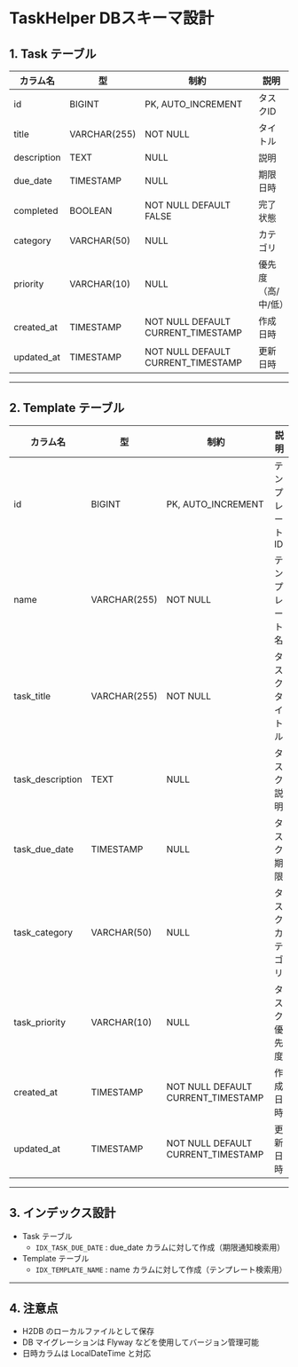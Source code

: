 # TaskHelper DBスキーマ設計

## 1. Task テーブル

| カラム名        | 型              | 制約                | 説明 |
|----------------|----------------|------------------|------|
| id             | BIGINT         | PK, AUTO_INCREMENT | タスクID |
| title          | VARCHAR(255)   | NOT NULL          | タイトル |
| description    | TEXT           | NULL              | 説明 |
| due_date       | TIMESTAMP      | NULL              | 期限日時 |
| completed      | BOOLEAN        | NOT NULL DEFAULT FALSE | 完了状態 |
| category       | VARCHAR(50)    | NULL              | カテゴリ |
| priority       | VARCHAR(10)    | NULL              | 優先度（高/中/低） |
| created_at     | TIMESTAMP      | NOT NULL DEFAULT CURRENT_TIMESTAMP | 作成日時 |
| updated_at     | TIMESTAMP      | NOT NULL DEFAULT CURRENT_TIMESTAMP | 更新日時 |

---

## 2. Template テーブル

| カラム名        | 型              | 制約                | 説明 |
|----------------|----------------|------------------|------|
| id             | BIGINT         | PK, AUTO_INCREMENT | テンプレートID |
| name           | VARCHAR(255)   | NOT NULL          | テンプレート名 |
| task_title     | VARCHAR(255)   | NOT NULL          | タスクタイトル |
| task_description | TEXT         | NULL              | タスク説明 |
| task_due_date  | TIMESTAMP      | NULL              | タスク期限 |
| task_category  | VARCHAR(50)    | NULL              | タスクカテゴリ |
| task_priority  | VARCHAR(10)    | NULL              | タスク優先度 |
| created_at     | TIMESTAMP      | NOT NULL DEFAULT CURRENT_TIMESTAMP | 作成日時 |
| updated_at     | TIMESTAMP      | NOT NULL DEFAULT CURRENT_TIMESTAMP | 更新日時 |

---

## 3. インデックス設計

- Task テーブル
  - `IDX_TASK_DUE_DATE` : due_date カラムに対して作成（期限通知検索用）
- Template テーブル
  - `IDX_TEMPLATE_NAME` : name カラムに対して作成（テンプレート検索用）

---

## 4. 注意点

- H2DB のローカルファイルとして保存  
- DB マイグレーションは Flyway などを使用してバージョン管理可能  
- 日時カラムは LocalDateTime と対応
